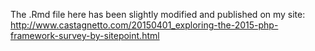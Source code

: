 The .Rmd file here has been slightly modified and published on my site:
http://www.castagnetto.com/20150401_exploring-the-2015-php-framework-survey-by-sitepoint.html
